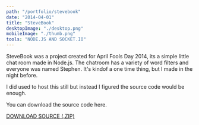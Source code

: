 ```yaml
---
path: "/portfolio/stevebook"
date: "2014-04-01"
title: "SteveBook"
desktopImage: "./desktop.png"
mobileImage: "./thumb.png"
tools: "NODE.JS AND SOCKET.IO"
---
```

SteveBook was a project created for April Fools Day 2014, its a simple little chat room made in Node.js. The chatroom has a variety of word filters and everyone was named Stephen. It's kindof a one time thing, but I made in the night before. 

I did used to host this still but instead I figured the source code would be enough. 

You can download the source code here.

[DOWNLOAD SOURCE (.ZIP)](/downloads/steve-book/stevebook.zip)
